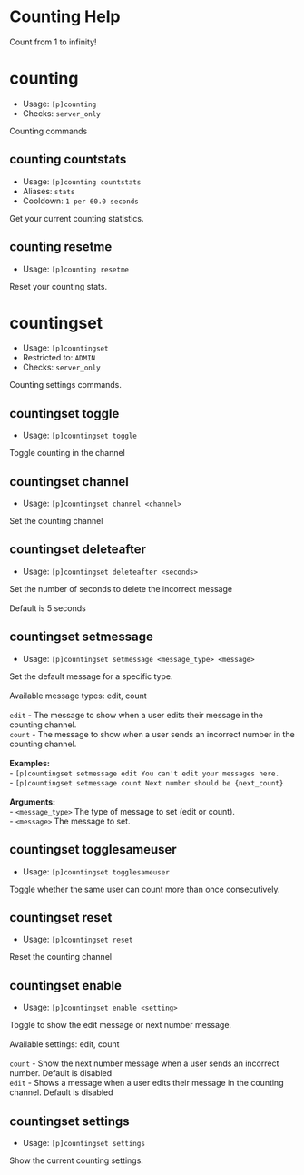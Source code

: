 # Counting Help

Count from 1 to infinity!

# counting
 - Usage: `[p]counting`
 - Checks: `server_only`

Counting commands

## counting countstats
 - Usage: `[p]counting countstats`
 - Aliases: `stats`
 - Cooldown: `1 per 60.0 seconds`

Get your current counting statistics.

## counting resetme
 - Usage: `[p]counting resetme`

Reset your counting stats.

# countingset
 - Usage: `[p]countingset`
 - Restricted to: `ADMIN`
 - Checks: `server_only`

Counting settings commands.

## countingset toggle
 - Usage: `[p]countingset toggle`

Toggle counting in the channel

## countingset channel
 - Usage: `[p]countingset channel <channel>`

Set the counting channel

## countingset deleteafter
 - Usage: `[p]countingset deleteafter <seconds>`

Set the number of seconds to delete the incorrect message<br/><br/>Default is 5 seconds

## countingset setmessage
 - Usage: `[p]countingset setmessage <message_type> <message>`

Set the default message for a specific type.<br/><br/>Available message types: edit, count<br/><br/>`edit` - The message to show when a user edits their message in the counting channel.<br/>`count` - The message to show when a user sends an incorrect number in the counting channel.<br/><br/>**Examples:**<br/>- `[p]countingset setmessage edit You can't edit your messages here.`<br/>- `[p]countingset setmessage count Next number should be {next_count}`<br/><br/>**Arguments:**<br/>- `<message_type>` The type of message to set (edit or count).<br/>- `<message>` The message to set.

## countingset togglesameuser
 - Usage: `[p]countingset togglesameuser`

Toggle whether the same user can count more than once consecutively.

## countingset reset
 - Usage: `[p]countingset reset`

Reset the counting channel

## countingset enable
 - Usage: `[p]countingset enable <setting>`

Toggle to show the edit message or next number message.<br/><br/>Available settings: edit, count<br/><br/>`count` - Show the next number message when a user sends an incorrect number. Default is disabled<br/>`edit` - Shows a message when a user edits their message in the counting channel. Default is disabled

## countingset settings
 - Usage: `[p]countingset settings`

Show the current counting settings.
